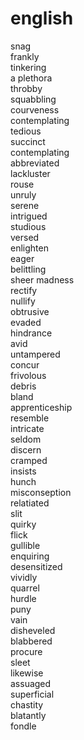 # english

snag <br>
frankly <br>
tinkering <br>
a plethora <br>
throbby <br>
squabbling <br>
courveness <br>
contemplating <br>
tedious <br>
succinct <br>
contemplating <br>
abbreviated <br>
lackluster <br>
rouse <br>
unruly <br>
serene <br>
intrigued <br>
studious <br>
versed <br>
enlighten <br>
eager <br>
belittling <br>
sheer madness <br>
rectify <br>
nullify <br>
obtrusive <br>
evaded <br>
hindrance <br>
avid <br>
untampered <br>
concur <br>
frivolous <br>
debris <br>
bland <br>
apprenticeship <br>
resemble <br>
intricate <br>
seldom <br>
discern <br>
cramped <br>
insists <br>
hunch <br>
misconseption <br>
relatiated <br>
slit <br>
quirky <br>
flick <br>
gullible <br>
enquiring <br>
desensitized <br>
vividly <br>
quarrel <br>
hurdle  <br>
puny <br>
vain <br>
disheveled <br>
blabbered <br>
procure <br>
sleet <br>
likewise <br>
assuaged <br>
superficial <br>
chastity <br>
blatantly <br>
fondle <br>
